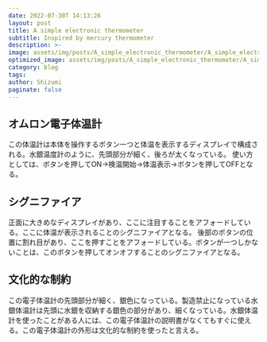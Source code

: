 ```yaml
---
date: 2022-07-30T 14:13:26
layout: post
title: A simple electronic thermometer
subtitle: Inspired by mercury thermometer
description: >-
image: assets/img/posts/A_simple_electronic_thermometer/A_simple_electronic_thermometer.jpg
optimized_image: assets/img/posts/A_simple_electronic_thermometer/A_simple_electronic_thermometer_resized_thumbnail.jpg
category: blog
tags: 
author: Shizumi
paginate: false
---
```


## オムロン電子体温計

この体温計は本体を操作するボタン一つと体温を表示するディスプレイで構成される。水銀温度計のように、先頭部分が細く、後ろが太くなっている。
使い方としては、ボタンを押してON→検温開始→体温表示→ボタンを押してOFFとなる。

## シグニファイア

正面に大きめなディスプレイがあり、ここに注目することをアフォードしている。ここに体温が表示されることのシグニファイアとなる。
後部のボタンの位置に割れ目があり、ここを押すことをアフォードしている。ボタンが一つしかないことは、このボタンを押してオンオフすることのシグニファイアとなる。


## 文化的な制約

この電子体温計の先頭部分が細く、銀色になっている。製造禁止になっている水銀体温計は先頭に水銀を収納する銀色の部分があり、細くなっている。水銀体温計を使ったことがある人には、この電子体温計の説明書がなくてもすぐに使える。この電子体温計の外形は文化的な制約を使ったと言える。